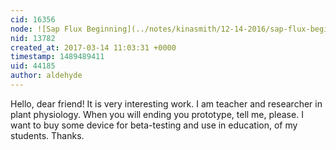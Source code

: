 ```yaml
---
cid: 16356
node: ![Sap Flux Beginning](../notes/kinasmith/12-14-2016/sap-flux-beginning)
nid: 13782
created_at: 2017-03-14 11:03:31 +0000
timestamp: 1489489411
uid: 44185
author: aldehyde
---
```


Hello, dear friend!
It is very interesting work. I am teacher and researcher in plant physiology.
When you will ending you prototype, tell me, please. I want to buy some device for beta-testing and use in education, of my students.
Thanks.
